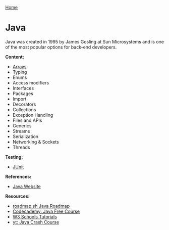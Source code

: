 [Home](../../README.md)

# Java

<!-- TODO: fix typos for roadmap.sh -->

Java was created in 1995 by James Gosling at Sun Microsystems and is one of the most popular options for back-end developers.

**Content:**

<!-- - [Basics](./basics.md) -->
- [Arrays](./array.md)
- Typing
- Enums
- Access modifiers
- Interfaces
- Packages
- Import
- Decorators
- Collections
- Exception Handling
- Files and APIs
- Generics
- Streams
- Serialization
- Networking & Sockets
- Threads

**Testing:**

- [JUnit](./junit.md)

**References:**

- [Java Website](https://www.java.com/)

**Resources:**

- [roadmap.sh Java Roadmap](https://roadmap.sh/java)
- [Codecademy: Java Free Course](https://www.codecademy.com/learn/learn-java)
- [W3 Schools Tutorials](https://www.w3schools.com/java/)
- [yt: Java Crash Course](https://www.youtube.com/watch?v=eIrMbAQSU34)
